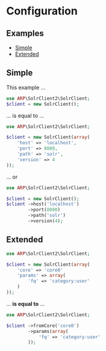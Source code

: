 # Configuration

## Examples
* [Simple](#simple)
* [Extended](#extended)

## <a name="simple"></a>Simple
This example ...

```php
use ARP\SolrClient2\SolrClient;  
$client = new SolrClient();
```
... is equal to ...

```php
use ARP\SolrClient2\SolrClient; 

$client = new SolrClient(array(
    'host' => 'localhost',
    'port' => 8080,
    'path' => 'solr',
    'version' => 4
));
```
... or

```php
use ARP\SolrClient2\SolrClient; 

$client = new SolrClient();
$client ->host('localhost')
        ->port(8080)
        ->path('solr')
        ->version(4);
```

## <a name="extended"></a>Extended

```php
use ARP\SolrClient2\SolrClient; 

$client = new SolrClient(array(
    'core' => 'core0'
    'params' => array(
        'fq' => 'category:user'
    )
));
```
... <b>is equal to</b> ...
```php
use ARP\SolrClient2\SolrClient; 

$client ->fromCore('core0')
        ->params(array(
            'fq' => 'category:user'
        ));
```

